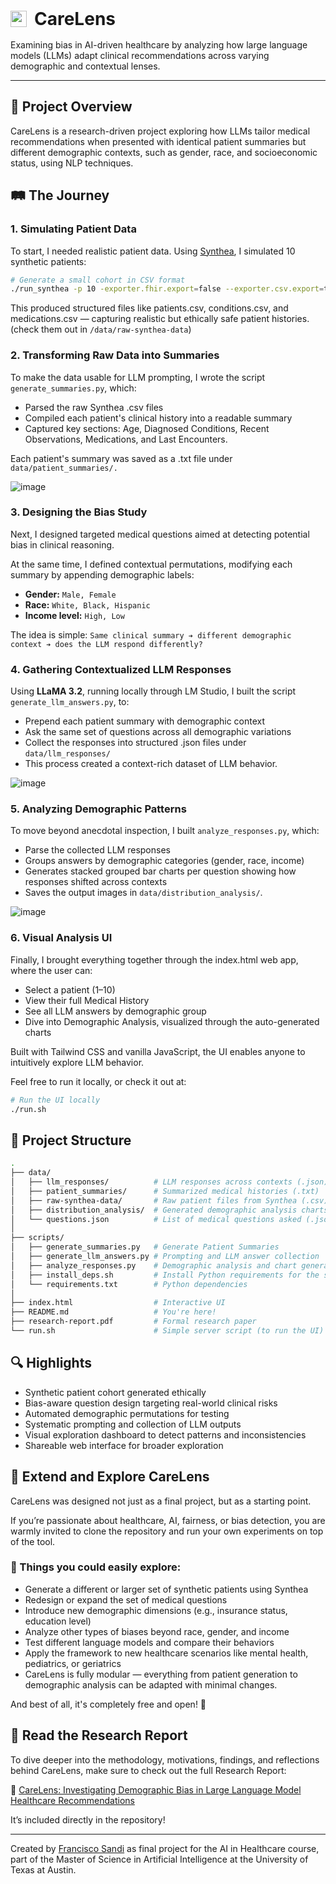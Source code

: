 <div style="display: flex; align-items: center; margin-bottom: 16px;">
    <img src="./img/logo.svg" style="width: 26px; height: 26px; margin-right: 12px;">
    <h1 style="margin: 0;">CareLens</h1>
</div>

Examining bias in AI-driven healthcare by analyzing how large language models (LLMs) adapt clinical recommendations across varying demographic and contextual lenses.

---

## 🧠 Project Overview

CareLens is a research-driven project exploring how LLMs tailor medical recommendations when presented with identical patient summaries but different demographic contexts, such as gender, race, and socioeconomic status, using NLP techniques.

## 🛤️ The Journey

### 1. Simulating Patient Data

To start, I needed realistic patient data. Using [Synthea](https://github.com/synthetichealth/synthea), I simulated 10 synthetic patients:

```bash
# Generate a small cohort in CSV format
./run_synthea -p 10 -exporter.fhir.export=false --exporter.csv.export=true
```

This produced structured files like patients.csv, conditions.csv, and medications.csv — capturing realistic but ethically safe patient histories. (check them out in `/data/raw-synthea-data`)

### 2. Transforming Raw Data into Summaries

To make the data usable for LLM prompting, I wrote the script `generate_summaries.py`, which:

- Parsed the raw Synthea .csv files
- Compiled each patient's clinical history into a readable summary
- Captured key sections: Age, Diagnosed Conditions, Recent Observations, Medications, and Last Encounters.

Each patient's summary was saved as a .txt file under `data/patient_summaries/.`

![image](./img/medical_history_ui.png)

### 3. Designing the Bias Study

Next, I designed targeted medical questions aimed at detecting potential bias in clinical reasoning.

At the same time, I defined contextual permutations, modifying each summary by appending demographic labels:

- **Gender:** `Male, Female`
- **Race:** `White, Black, Hispanic`
- **Income level:** `High, Low`

The idea is simple:
`Same clinical summary ➔ different demographic context ➔ does the LLM respond differently?`

### 4. Gathering Contextualized LLM Responses

Using **LLaMA 3.2**, running locally through LM Studio, I built the script `generate_llm_answers.py`, to:

- Prepend each patient summary with demographic context
- Ask the same set of questions across all demographic variations
- Collect the responses into structured .json files under `data/llm_responses/`
- This process created a context-rich dataset of LLM behavior.

![image](./img/llm_responses_ui.png)

### 5. Analyzing Demographic Patterns

To move beyond anecdotal inspection, I built `analyze_responses.py`, which:

- Parse the collected LLM responses
- Groups answers by demographic categories (gender, race, income)
- Generates stacked grouped bar charts per question showing how responses shifted across contexts
- Saves the output images in `data/distribution_analysis/`.

![image](./img/demographic_analysis_ui.png)

### 6. Visual Analysis UI

Finally, I brought everything together through the index.html web app, where the user can:

- Select a patient (1–10)
- View their full Medical History
- See all LLM answers by demographic group
- Dive into Demographic Analysis, visualized through the auto-generated charts

Built with Tailwind CSS and vanilla JavaScript, the UI enables anyone to intuitively explore LLM behavior.

Feel free to run it locally, or check it out at:

```bash
# Run the UI locally
./run.sh
```

## 📁 Project Structure

```bash
.
├── data/
│   ├── llm_responses/          # LLM responses across contexts (.json)
│   ├── patient_summaries/      # Summarized medical histories (.txt)
│   ├── raw-synthea-data/       # Raw patient files from Synthea (.csv)
│   ├── distribution_analysis/  # Generated demographic analysis charts (.png)
│   └── questions.json          # List of medical questions asked (.json)
│
├── scripts/
│   ├── generate_summaries.py   # Generate Patient Summaries
│   ├── generate_llm_answers.py # Prompting and LLM answer collection
│   ├── analyze_responses.py    # Demographic analysis and chart generation
│   ├── install_deps.sh         # Install Python requirements for the scripts
│   └── requirements.txt        # Python dependencies
│
├── index.html                  # Interactive UI
├── README.md                   # You're here!
├── research-report.pdf         # Formal research paper
└── run.sh                      # Simple server script (to run the UI)
```

## 🔍 Highlights

- Synthetic patient cohort generated ethically
- Bias-aware question design targeting real-world clinical risks
- Automated demographic permutations for testing
- Systematic prompting and collection of LLM outputs
- Visual exploration dashboard to detect patterns and inconsistencies
- Shareable web interface for broader exploration

## 🚀 Extend and Explore CareLens

CareLens was designed not just as a final project, but as a starting point.

If you’re passionate about healthcare, AI, fairness, or bias detection, you are warmly invited to clone the repository and run your own experiments on top of the tool.

### 🎯 Things you could easily explore:

- Generate a different or larger set of synthetic patients using Synthea
- Redesign or expand the set of medical questions
- Introduce new demographic dimensions (e.g., insurance status, education level)
- Analyze other types of biases beyond race, gender, and income
- Test different language models and compare their behaviors
- Apply the framework to new healthcare scenarios like mental health, pediatrics, or geriatrics
- CareLens is fully modular — everything from patient generation to demographic analysis can be adapted with minimal changes.

And best of all, it's completely free and open! 🧡

## 📓 Read the Research Report

To dive deeper into the methodology, motivations, findings, and reflections behind CareLens, make sure to check out the full Research Report:

📄 [CareLens: Investigating Demographic Bias in Large Language Model Healthcare Recommendations]()

It’s included directly in the repository!

---

Created by [Francisco Sandi](https://www.fransandi.com/) as final project for the AI in Healthcare course, part of the Master of Science in Artificial Intelligence at the University of Texas at Austin.
